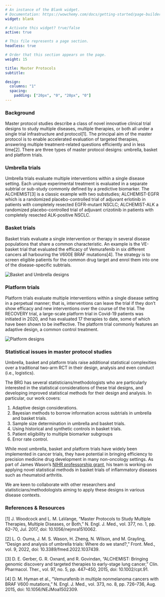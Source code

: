 ```yaml
---
# An instance of the Blank widget.
# Documentation: https://wowchemy.com/docs/getting-started/page-builder/
widget: blank

# Activate this widget? true/false
active: true

# This file represents a page section.
headless: true

# Order that this section appears on the page.
weight: 15

title: Master Protocols
subtitle: 

design:
  columns: "1"
  spacing:
    padding: ["20px", "0", "20px", "0"]
---
```


### Background

Master protocol studies describe a class of novel innovative clinical trial designs to study multiple diseases, multiple therapies, or both all under a single trial infrastructure and protocol[1]. The principal aim of the master protocol is to enable accelerated evaluation of targeted therapies, answering multiple treatment-related questions efficiently and in less time[2]. There are three types of master protocol designs: umbrella, basket and platform trials.

### Umbrella trials

Umbrella trials evaluate multiple interventions within a single disease setting. Each unique experimental treatment is evaluated in a separate subtrial or sub-study commonly defined by a predictive biomarker. The ALCHEMIST[3] is a classic example with two substudies; ALCHEMIST-EGFR which is a randomized placebo-controlled trial of adjuvant erlotinib in patients with completely resected EGFR-mutant NSCLC; ALCHEMIST-ALK a randomized placebo-controlled trial of adjuvant crizotinib in patients with completely resected ALK-positive NSCLC.


### Basket trials

Basket trials evaluate a single intervention or therapy in several disease populations that share a common characteristic. An example is the VE-basket trial that evaluated the efficacy of Vemurafenib in six different cancers all harbouring the V600E BRAF mutations[4]. The strategy is to screen eligible patients for the common drug target and enrol them into one of the disease-specific subtrials. 

![Basket and Umbrella designs](/img/basket_and_umbrella.png)

### Platform trials

Platform trials evaluate multiple interventions within a single disease setting in a perpetual manner; that is, interventions can leave the trial if they don’t show efficacy and new interventions over the course of the trial. The RECOVERY trial, a large-scale platform trial in Covid-19 patients was initiated in 2020, and has evaluated 17 therapies to date, some of which have been shown to be ineffective. The platform trial commonly features an adaptive design, a common control treatment.

![Platform designs](/img/Platform_trials.png)

### Statistical issues in master protocol studies

Umbrella, basket and platform trials raise additional statistical complexities over a traditional two-arm RCT in their design, analysis and even conduct (i.e., logistics). 

The BRG has several statisticians/methodologists who are particularly interested in the statistical considerations of these trial designs, and developing improved statistical methods for their design and analysis. In particular, our work covers:
1.    Adaptive design considerations. 
2.    Bayesian methods to borrow information across subtrials in umbrella and basket trials. 
3.    Sample size determination in umbrella and basket trials.
4.    Using historical and synthetic controls in basket trials.
5.    Patient eligibility to multiple biomarker subgroups
6.    Error rate control.

While most umbrella, basket and platform trials have widely been implemented in cancer trials,  they have potential in bringing efficiency to precision medicine drug development in many non-oncology settings. As part of James Wason’s [NIHR professorship grant](/methodology_research/transforming_imid_trials/), his team is working on applying novel statistical methods in basket trials of inflammatory diseases such as rheumatoid arthritis.

We are keen to collaborate with other researchers and statisticians/methodologists aiming to apply these designs in various disease contexts.

### References & Resources

[1]    J. Woodcock and L. M. LaVange, “Master Protocols to Study Multiple Therapies, Multiple Diseases, or Both,” N. Engl. J. Med., vol. 377, no. 1, pp. 62–70, Jul. 2017, doi: 10.1056/nejmra1510062.

[2]    L. O. Ouma, J. M. S. Wason, H. Zheng, N. Wilson, and M. Grayling, “Design and analysis of umbrella trials: Where do we stand?,” Front. Med., vol. 9, 2022, doi: 10.3389/fmed.2022.1037439.

[3]    D. E. Gerber, G. R. Oxnard, and R. Govindan, “ALCHEMIST: Bringing genomic discovery and targeted therapies to early-stage lung cancer,” Clin. Pharmacol. Ther., vol. 97, no. 5, pp. 447–450, 2015, doi: 10.1002/cpt.91.

[4]    D. M. Hyman et al., “Vemurafenib in multiple nonmelanoma cancers with BRAF V600 mutations,” N. Engl. J. Med., vol. 373, no. 8, pp. 726–736, Aug. 2015, doi: 10.1056/NEJMoa1502309.

